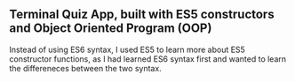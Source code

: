 
## Terminal Quiz App, built with ES5 constructors and Object Oriented Program (OOP)
Instead of using ES6 syntax, I used ES5 to learn more about ES5 constructor functions, as I had learned ES6 syntax first and wanted to learn the differeneces between the two syntax.
